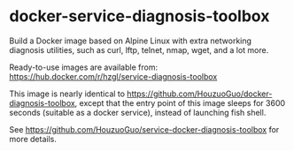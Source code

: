 # docker-service-diagnosis-toolbox

Build a Docker image based on Alpine Linux with extra networking diagnosis utilities, such as curl, lftp, telnet, nmap, wget, and a lot more.

Ready-to-use images are available from: https://hub.docker.com/r/hzgl/service-diagnosis-toolbox

This image is nearly identical to https://github.com/HouzuoGuo/docker-diagnosis-toolbox, except that the entry point of this image sleeps for 3600 seconds (suitable as a docker service), instead of launching fish shell.

See https://github.com/HouzuoGuo/service-docker-diagnosis-toolbox for more details.

